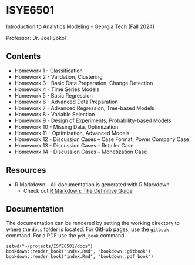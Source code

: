 # ISYE6501

Introduction to Analytics Modeling - Georgia Tech (Fall 2024)

Professor: Dr. Joel Sokol

## Contents

-   Homework 1 - Classification
-   Homework 2 - Validation, Clustering
-   Homework 3 - Basic Data Preparation, Change Detection
-   Homework 4 - Time Series Models
-   Homework 5 - Basic Regression
-   Homework 6 - Advanced Data Preparation
-   Homework 7 - Advanced Regression, Tree-based Models
-   Homework 8 - Variable Selection
-   Homework 9 - Design of Experiments, Probability-based Models
-   Homework 10 - Missing Data, Optimization
-   Homework 11 - Optimization, Advanced Models
-   Homework 12 - Discussion Cases – Case Format, Power Company Case
-   Homework 13 - Discussion Cases – Retailer Case
-   Homework 14 - Discussion Cases – Monetization Case

## Resources

-   R Markdown - All documentation is generated with R Markdown
    -   Check out [R Markdown: The Definitive Guide](https://bookdown.org/yihui/rmarkdown/)

## Documentation

The documentation can be rendered by setting the working directory to where the `docs` folder is located.
For GitHub pages, use the `gitbook` command.
For a PDF use the `pdf_book` command.

```
setwd("~/projects/ISYE6501/docs")
bookdown::render_book("index.Rmd", "bookdown::gitbook")
bookdown::render_book("index.Rmd", "bookdown::pdf_book")
```
